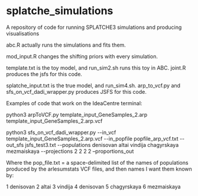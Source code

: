 # splatche_simulations
A repository of code for running SPLATCHE3 simulations and producing visualisations

abc.R actually runs the simulations and fits them. 

mod_input.R changes the shifting priors with every simulation. 

template.txt is the toy model, and run_sim2.sh runs this toy in ABC. joint.R produces the jsfs for this code. 

splatche_input.txt is the true model, and run_sim4.sh. arp_to_vcf.py and sfs_on_vcf_dadi_wrapper.py produces JSFS for this code.


Examples of code that work on the IdeaCentre terminal: 

python3 arpToVCF.py template_input_GeneSamples_2.arp template_input_GeneSamples_2.arp.vcf

python3 sfs_on_vcf_dadi_wrapper.py --in_vcf template_input_GeneSamples_2.arp.vcf --in_popfile popfile_arp_vcf.txt --out_sfs jsfs_test3.txt --populations denisovan altai vindija chagyrskaya mezmaiskaya --projections 2 2 2 2 –proportions_out

Where the pop_file.txt = a space-delimited list of the names of populations produced by the arlesumstats VCF files, and then names I want them known by:

1 denisovan
2 altai
3 vindija
4 denisovan
5 chagyrskaya
6 mezmaiskaya
